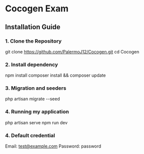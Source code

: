 # Cocogen Exam  

## Installation Guide  

### 1. Clone the Repository  

git clone https://github.com/PalermoJ12/Cocogen.git
cd Cocogen


### 2. Install dependency
npm install
composer install && composer update


### 3. Migration and seeders
php artisan migrate --seed



### 4. Running my application
php artisan serve
npm run dev

### 4. Default credential
Email: test@example.com
Password: password




